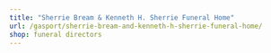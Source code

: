 ```yaml
---
title: "Sherrie Bream & Kenneth H. Sherrie Funeral Home"
url: /gasport/sherrie-bream-and-kenneth-h-sherrie-funeral-home/
shop: funeral directors
---
```


